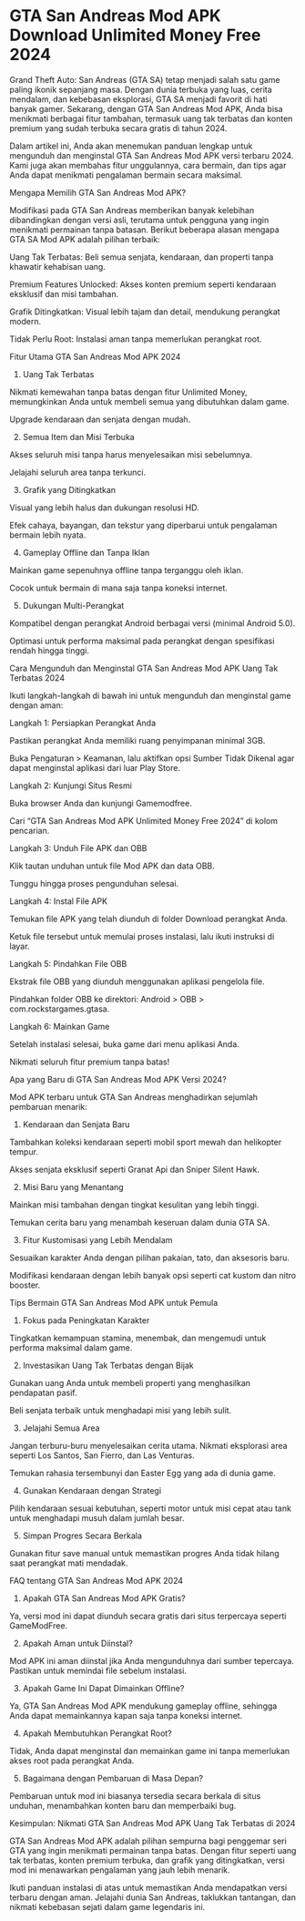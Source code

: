 # GTA San Andreas Mod APK Download Unlimited Money Free 2024
Grand Theft Auto: San Andreas (GTA SA) tetap menjadi salah satu game paling ikonik sepanjang masa. Dengan dunia terbuka yang luas, cerita mendalam, dan kebebasan eksplorasi, GTA SA menjadi favorit di hati banyak gamer. Sekarang, dengan GTA San Andreas Mod APK, Anda bisa menikmati berbagai fitur tambahan, termasuk uang tak terbatas dan konten premium yang sudah terbuka secara gratis di tahun 2024.

Dalam artikel ini, Anda akan menemukan panduan lengkap untuk mengunduh dan menginstal GTA San Andreas Mod APK versi terbaru 2024. Kami juga akan membahas fitur unggulannya, cara bermain, dan tips agar Anda dapat menikmati pengalaman bermain secara maksimal.

Mengapa Memilih GTA San Andreas Mod APK?

Modifikasi pada GTA San Andreas memberikan banyak kelebihan dibandingkan dengan versi asli, terutama untuk pengguna yang ingin menikmati permainan tanpa batasan. Berikut beberapa alasan mengapa GTA SA Mod APK adalah pilihan terbaik:

Uang Tak Terbatas: Beli semua senjata, kendaraan, dan properti tanpa khawatir kehabisan uang.

Premium Features Unlocked: Akses konten premium seperti kendaraan eksklusif dan misi tambahan.

Grafik Ditingkatkan: Visual lebih tajam dan detail, mendukung perangkat modern.

Tidak Perlu Root: Instalasi aman tanpa memerlukan perangkat root.

Fitur Utama GTA San Andreas Mod APK 2024

1. Uang Tak Terbatas

Nikmati kemewahan tanpa batas dengan fitur Unlimited Money, memungkinkan Anda untuk membeli semua yang dibutuhkan dalam game.

Upgrade kendaraan dan senjata dengan mudah.

2. Semua Item dan Misi Terbuka

Akses seluruh misi tanpa harus menyelesaikan misi sebelumnya.

Jelajahi seluruh area tanpa terkunci.

3. Grafik yang Ditingkatkan

Visual yang lebih halus dan dukungan resolusi HD.

Efek cahaya, bayangan, dan tekstur yang diperbarui untuk pengalaman bermain lebih nyata.

4. Gameplay Offline dan Tanpa Iklan

Mainkan game sepenuhnya offline tanpa terganggu oleh iklan.

Cocok untuk bermain di mana saja tanpa koneksi internet.

5. Dukungan Multi-Perangkat

Kompatibel dengan perangkat Android berbagai versi (minimal Android 5.0).

Optimasi untuk performa maksimal pada perangkat dengan spesifikasi rendah hingga tinggi.

Cara Mengunduh dan Menginstal GTA San Andreas Mod APK Uang Tak Terbatas 2024

Ikuti langkah-langkah di bawah ini untuk mengunduh dan menginstal game dengan aman:

Langkah 1: Persiapkan Perangkat Anda

Pastikan perangkat Anda memiliki ruang penyimpanan minimal 3GB.

Buka Pengaturan > Keamanan, lalu aktifkan opsi Sumber Tidak Dikenal agar dapat menginstal aplikasi dari luar Play Store.

Langkah 2: Kunjungi Situs Resmi

Buka browser Anda dan kunjungi Gamemodfree.

Cari “GTA San Andreas Mod APK Unlimited Money Free 2024” di kolom pencarian.

Langkah 3: Unduh File APK dan OBB

Klik tautan unduhan untuk file Mod APK dan data OBB.

Tunggu hingga proses pengunduhan selesai.

Langkah 4: Instal File APK

Temukan file APK yang telah diunduh di folder Download perangkat Anda.

Ketuk file tersebut untuk memulai proses instalasi, lalu ikuti instruksi di layar.

Langkah 5: Pindahkan File OBB

Ekstrak file OBB yang diunduh menggunakan aplikasi pengelola file.

Pindahkan folder OBB ke direktori: Android > OBB > com.rockstargames.gtasa.

Langkah 6: Mainkan Game

Setelah instalasi selesai, buka game dari menu aplikasi Anda.

Nikmati seluruh fitur premium tanpa batas!

Apa yang Baru di GTA San Andreas Mod APK Versi 2024?

Mod APK terbaru untuk GTA San Andreas menghadirkan sejumlah pembaruan menarik:

1. Kendaraan dan Senjata Baru

Tambahkan koleksi kendaraan seperti mobil sport mewah dan helikopter tempur.

Akses senjata eksklusif seperti Granat Api dan Sniper Silent Hawk.

2. Misi Baru yang Menantang

Mainkan misi tambahan dengan tingkat kesulitan yang lebih tinggi.

Temukan cerita baru yang menambah keseruan dalam dunia GTA SA.

3. Fitur Kustomisasi yang Lebih Mendalam

Sesuaikan karakter Anda dengan pilihan pakaian, tato, dan aksesoris baru.

Modifikasi kendaraan dengan lebih banyak opsi seperti cat kustom dan nitro booster.

Tips Bermain GTA San Andreas Mod APK untuk Pemula

1. Fokus pada Peningkatan Karakter

Tingkatkan kemampuan stamina, menembak, dan mengemudi untuk performa maksimal dalam game.

2. Investasikan Uang Tak Terbatas dengan Bijak

Gunakan uang Anda untuk membeli properti yang menghasilkan pendapatan pasif.

Beli senjata terbaik untuk menghadapi misi yang lebih sulit.

3. Jelajahi Semua Area

Jangan terburu-buru menyelesaikan cerita utama. Nikmati eksplorasi area seperti Los Santos, San Fierro, dan Las Venturas.

Temukan rahasia tersembunyi dan Easter Egg yang ada di dunia game.

4. Gunakan Kendaraan dengan Strategi

Pilih kendaraan sesuai kebutuhan, seperti motor untuk misi cepat atau tank untuk menghadapi musuh dalam jumlah besar.

5. Simpan Progres Secara Berkala

Gunakan fitur save manual untuk memastikan progres Anda tidak hilang saat perangkat mati mendadak.

FAQ tentang GTA San Andreas Mod APK 2024

1. Apakah GTA San Andreas Mod APK Gratis?

Ya, versi mod ini dapat diunduh secara gratis dari situs terpercaya seperti GameModFree.

2. Apakah Aman untuk Diinstal?

Mod APK ini aman diinstal jika Anda mengunduhnya dari sumber tepercaya. Pastikan untuk memindai file sebelum instalasi.

3. Apakah Game Ini Dapat Dimainkan Offline?

Ya, GTA San Andreas Mod APK mendukung gameplay offline, sehingga Anda dapat memainkannya kapan saja tanpa koneksi internet.

4. Apakah Membutuhkan Perangkat Root?

Tidak, Anda dapat menginstal dan memainkan game ini tanpa memerlukan akses root pada perangkat Anda.

5. Bagaimana dengan Pembaruan di Masa Depan?

Pembaruan untuk mod ini biasanya tersedia secara berkala di situs unduhan, menambahkan konten baru dan memperbaiki bug.

Kesimpulan: Nikmati GTA San Andreas Mod APK Uang Tak Terbatas di 2024

GTA San Andreas Mod APK adalah pilihan sempurna bagi penggemar seri GTA yang ingin menikmati permainan tanpa batas. Dengan fitur seperti uang tak terbatas, konten premium terbuka, dan grafik yang ditingkatkan, versi mod ini menawarkan pengalaman yang jauh lebih menarik.

Ikuti panduan instalasi di atas untuk memastikan Anda mendapatkan versi terbaru dengan aman. Jelajahi dunia San Andreas, taklukkan tantangan, dan nikmati kebebasan sejati dalam game legendaris ini.
